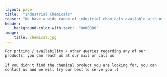 ```yaml
---
layout: page
title:  "Industrial Chemicals"
teaser: "We have a wide range of industrial chemicals available with us. Some of our highly sold industrial chemicals are: <br /> <br />- ACETONITRILE<br /> - AMINO ACID POWDER<br /> - CABS<br /> - SOLVENT C-9<br /> - CIVED<br /> - CYCLOHEXANONE<br /> - DMSO<br /> - DMF<br /> - FOLVIC ACID<br /> - HUMIC ACID<br /> - LACTOSE<br /> - NITROBENZENE <br /> - NORMAL BUTANOL [NBA]<br /> - N. METHYL PYRILIDONE [NMP]<br /> - PROPENAV<br /> - PVPK-30<br /> - SAFNER<br /> - SURFACTANTS<br /> - SILICA <br /> - SODIUM CITRATE<br /> - THIRAM<br /> - WETTING DISPERSING AGENT<br /> - XANTHAM GUM<br /> - ZIRAM"
header:
    background-color-with-text:  "#000000"
image:
    title: chemical.jpg
---
```

`For pricing / availability / other queries regarding any of our products, you can reach us at our mail or call us`
<br /> <br />
`If you didn't find the chemical product you are looking for, you can contact us and we will try our best to serve you :)`
